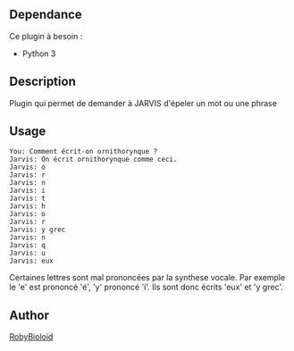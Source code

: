 ## Dependance
Ce plugin à besoin : 
- Python 3

## Description
Plugin qui permet de demander à JARVIS d'épeler un mot ou une phrase

## Usage
```
You: Comment écrit-on ornithorynque ?
Jarvis: On écrit ornithorynque comme ceci.
Jarvis: o
Jarvis: r
Jarvis: n
Jarvis: i
Jarvis: t
Jarvis: h
Jarvis: o
Jarvis: r
Jarvis: y grec
Jarvis: n
Jarvis: q
Jarvis: u
Jarvis: eux
```

Certaines lettres sont mal prononcées par la synthese vocale.
Par exemple le 'e' est prononcé 'é', 'y' prononcé 'i'.
Ils sont donc écrits 'eux' et 'y grec'.

## Author
[RobyBioloid](https://github.com/RobyBioloid/jarvis-spell)

